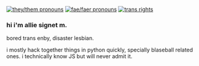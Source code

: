 [![they/them pronouns](https://img.shields.io/badge/pronouns-they%2Fthem-blueviolet)](https://pronoun.is/they/them)
[![fae/faer pronouns](https://img.shields.io/badge/pronouns-fae%2Ffaer-ff69b4)](https://pronoun.is/fae/faer)
[![trans rights](https://img.shields.io/badge/trans-rights-brightgreen)]()
### hi i'm allie signet m.
bored trans enby, disaster lesbian.

i mostly hack together things in python quickly, specially blaseball related ones.
i technically know JS but will never admit it.


